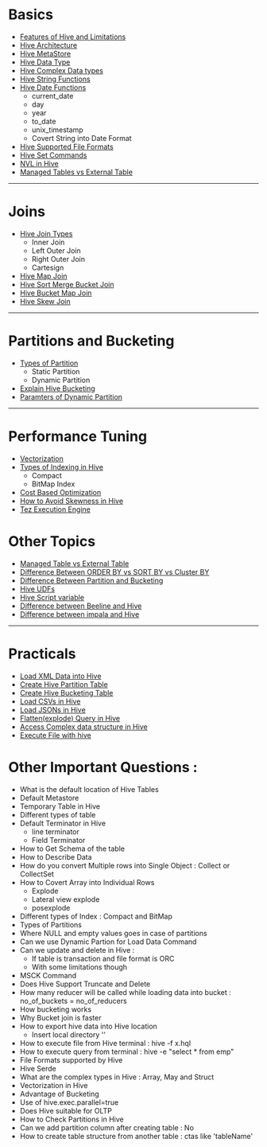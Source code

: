 # Basics

- [Features of Hive and Limitations](https://data-flair.training/blogs/apache-hive-architecture/)
- [Hive Architecture](https://data-flair.training/blogs/apache-hive-metastore/)
- [Hive MetaStore](https://data-flair.training/blogs/apache-hive-metastore/)
- [Hive Data Type](https://cwiki.apache.org/confluence/display/hive/languagemanual+types)
- [Hive Complex Data types](https://data-flair.training/blogs/hive-data-types/)
- [Hive String Functions](https://www.educba.com/hive-string-function/)
- [Hive Date Functions](https://www.educba.com/date-functions-in-hive/?source=leftnav)
    - current_date
    - day
    - year
    - to_date
    - unix_timestamp
    - Covert String into Date Format
- [Hive Supported File Formats](https://dwgeek.com/hive-different-file-formats-text-sequence-rc-avro-orc-parquet-file.html/)
- [Hive Set Commands](http://hadooptutorial.info/hive-interactive-shell-commands/#:~:text=But%20Hive%20SET%20command%20provides,be%20overridden%20by%20Set%20Command.)
- [NVL in Hive](https://stackoverflow.com/questions/52404789/replace-empty-string-in-hive-nvl-and-coalesce-tried)
- [Managed Tables vs External Table](https://data-flair.training/blogs/hive-internal-tables-vs-external-tables/)



----

# Joins

 - [Hive Join Types](https://data-flair.training/blogs/hive-join/)
    - Inner Join
    - Left Outer Join
    - Right Outer Join
    - Cartesign
 - [Hive Map Join](https://data-flair.training/blogs/map-join-in-hive/)
 - [Hive Sort Merge Bucket Join]()
 - [Hive Bucket Map Join](https://data-flair.training/blogs/bucket-map-join/)
 - [Hive Skew Join](https://data-flair.training/blogs/hive-sort-merge-bucket-join/)

------

# Partitions and Bucketing

- [Types of Partition](https://data-flair.training/blogs/apache-hive-partitions/)
  - Static Partition
  - Dynamic Partition
- [Explain Hive Bucketing](https://data-flair.training/blogs/bucketing-in-hive/)
- [Paramters of Dynamic Partition](https://stackoverflow.com/questions/24238583/hive-dynamic-partitioning)

---------------

# Performance Tuning

 - [Vectorization](https://cwiki.apache.org/confluence/display/hive/vectorized+query+execution)
 - [Types of Indexing in Hive](https://cwiki.apache.org/confluence/display/Hive/LanguageManual+Indexing)
    - Compact 
    - BitMap Index
 - [Cost Based Optimization](https://data-flair.training/blogs/hive-optimization-techniques/)
 - [How to Avoid Skewness in Hive](https://data-flair.training/blogs/skew-join-in-hive/)
 - [Tez Execution Engine](https://stackoverflow.com/questions/41630987/tez-execution-engine-vs-mapreduce-execution-engine-in-hive)



# Other Topics

 - [Managed Table vs External Table](https://cwiki.apache.org/confluence/display/Hive/Managed+vs.+External+Tables)
 - [Difference Between ORDER BY vs SORT BY vs Cluster BY](https://cwiki.apache.org/confluence/display/Hive/LanguageManual+SortBy)
 - [Difference Between Partition and Bucketing](https://stackoverflow.com/questions/19128940/what-is-the-difference-between-partitioning-and-bucketing-a-table-in-hive) 
 - [Hive UDFs](https://data-flair.training/blogs/hive-udf/)
 - [Hive Script variable](https://stackoverflow.com/questions/12464636/how-to-set-variables-in-hive-scripts)
 - [Difference between Beeline and Hive](https://docs.cloudera.com/HDPDocuments/HDP2/HDP-2.3.2/bk_dataintegration/content/beeline-vs-hive-cli.html)
 - [Difference between impala and Hive](https://data-flair.training/blogs/impala-vs-hive/)

------------------

# Practicals

 - [Load XML Data into Hive](https://stackoverflow.com/questions/15894110/how-to-load-xml-data-file-into-hive-table)
 - [Create Hive Partition Table](https://www.edupristine.com/blog/hive-partitions-example)
 - [Create Hive Bucketing Table](https://www.javatpoint.com/bucketing-in-hive)
 - [Load CSVs in Hive](https://sparkbyexamples.com/apache-hive/hive-load-csv-file-into-table/)
 - [Load JSONs in Hive](https://stackoverflow.com/questions/41453646/loading-json-file-in-hive-table)
 - [Flatten(explode) Query in Hive](https://www.projectpro.io/recipes/explain-use-of-explode-and-lateral-view-hive)
 - [Access Complex data structure in Hive](https://www.edureka.co/community/51200/hive-complex-data-types)
 - [Execute File with hive](https://community.cloudera.com/t5/Support-Questions/How-to-run-all-of-hive-queries-in-a-file-in-one-go/td-p/121367)


# Other Important Questions :

- What is the default location of Hive Tables
- Default Metastore
- Temporary Table in Hive
- Different types of table
- Default Terminator in Hive 
   - line terminator
   - Field Terminator
- How to Get Schema of the table
- How to Describe Data
- How do you convert Multiple rows into Single Object : Collect or CollectSet
- How to Covert Array into Individual Rows 
   - Explode
   - Lateral view explode
   - posexplode
- Different types of Index : Compact and BitMap
- Types of Partitions
- Where NULL and empty values goes in case of partitions
- Can we use Dynamic Partion for Load Data Command
- Can we update and delete in Hive : 
   - If table is transaction and file format is ORC
   - With some limitations though
- MSCK Command
- Does Hive Support Truncate and Delete
- How many reducer will be called while loading data into bucket : no_of_buckets = no_of_reducers
- How bucketing works
- Why Bucket join is faster
- How to export hive data into Hive location 
   - Insert local directory ''
- How to execute file from Hive terminal : hive -f x.hql
- How to execute query from terminal : hive -e "select * from emp"
- File Formats supported by Hive
- Hive Serde
- What are the complex types in Hive : Array, May and Struct
- Vectorization in Hive 
- Advantage of Bucketing
- Use of hive.exec.parallel=true
- Does Hive suitable for OLTP
- How to Check Partitions in Hive
- Can we add partition column after creating table : No
- How to create table structure from another table : ctas like 'tableName'